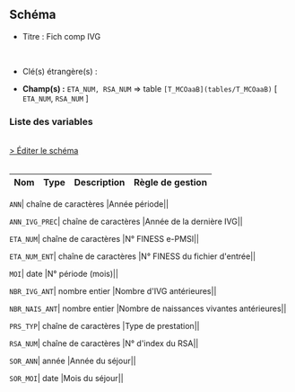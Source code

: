## Schéma


- Titre : Fich comp IVG
<br />



- Clé(s) étrangère(s) : <br />

- **Champ(s) :** `ETA_NUM, RSA_NUM`
  => table `[T_MCOaaB](tables/T_MCOaaB)` [ `ETA_NUM`, `RSA_NUM` ]<br />

 
### Liste des variables
<br />
<div>
    <a href="https://gitlab.com/healthdatahub/applications-du-hdh/schema-snds/-/tree/master/schemas/T_MCOaaIVG/T_MCOaaIVG.json"
       target="_blank" rel="noopener noreferrer">> Éditer le schéma</a>
</div>
<br />

Nom | Type | Description | Règle de gestion
-|-|-|-



`ANN`| chaîne de caractères |Année période||

`ANN_IVG_PREC`| chaîne de caractères |Année de la dernière IVG||

`ETA_NUM`| chaîne de caractères |N° FINESS e-PMSI||

`ETA_NUM_ENT`| chaîne de caractères |N° FINESS du fichier d'entrée||

`MOI`| date |N° période (mois)||

`NBR_IVG_ANT`| nombre entier |Nombre d'IVG antérieures||

`NBR_NAIS_ANT`| nombre entier |Nombre de naissances vivantes antérieures||

`PRS_TYP`| chaîne de caractères |Type de prestation||

`RSA_NUM`| chaîne de caractères |N° d'index du RSA||

`SOR_ANN`| année |Année du séjour||

`SOR_MOI`| date |Mois du séjour||
